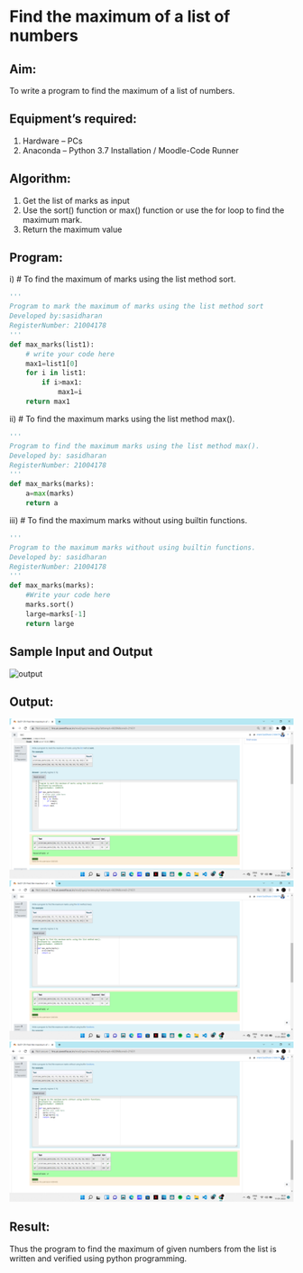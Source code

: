 # Find the maximum of a list of numbers
## Aim:
To write a program to find the maximum of a list of numbers.
## Equipment’s required:
1.	Hardware – PCs
2.	Anaconda – Python 3.7 Installation / Moodle-Code Runner
## Algorithm:
1.	Get the list of marks as input
2.	Use the sort() function or max() function or use the for loop to find the maximum mark.
3.	Return the maximum value
## Program:

i)	# To find the maximum of marks using the list method sort.
```Python
''' 
Program to mark the maximum of marks using the list method sort
Developed by:sasidharan
RegisterNumber: 21004178
'''
def max_marks(list1):
    # write your code here
    max1=list1[0]
    for i in list1:
        if i>max1:
            max1=i
    return max1


```

ii)	# To find the maximum marks using the list method max().
```Python
''' 
Program to find the maximum marks using the list method max().
Developed by: sasidharan
RegisterNumber: 21004178
'''
def max_marks(marks):
    a=max(marks)
    return a


```

iii) # To find the maximum marks without using builtin functions.
```Python
''' 
Program to the maximum marks without using builtin functions.
Developed by: sasidharan
RegisterNumber: 21004178
'''
def max_marks(marks):
    #Write your code here
    marks.sort()
    large=marks[-1]
    return large


```
## Sample Input and Output
![output](./img/max_marks1.jpg) 

## Output:
![output](1.png) 
![output](2.png) 
![output](3.png) 
## Result:
Thus the program to find the maximum of given numbers from the list is written and verified using python programming.